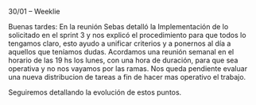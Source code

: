 30/01 – Weeklie 

Buenas tardes: En la reunión Sebas detalló la Implementación de lo solicitado en el sprint 3 y nos explicó el procedimiento para que todos lo tengamos claro, esto ayudo a unificar criterios y a ponernos al día a aquellos que teníamos dudas. 
Acordamos una reunión semanal en el horario de las 19 hs los lunes, con una hora de duración, para que sea operativa y no nos vayamos por las ramas.
Nos queda pendiente evaluar una nueva distribucion de tareas a fin de hacer mas operativo el trabajo.

Seguiremos detallando la evolución de estos puntos.
